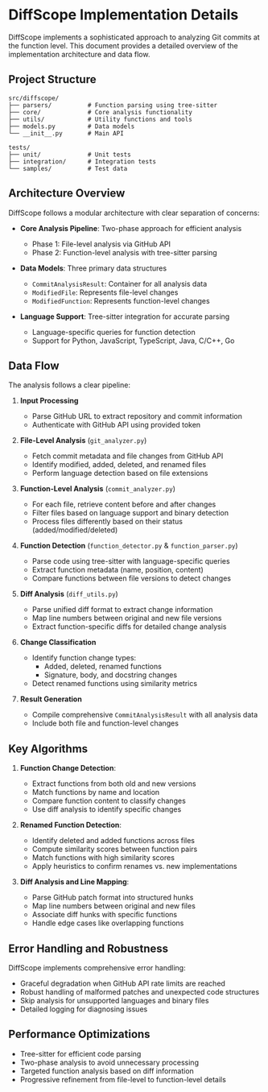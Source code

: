 # DiffScope Implementation Details

DiffScope implements a sophisticated approach to analyzing Git commits at the function level. This document provides a detailed overview of the implementation architecture and data flow.

## Project Structure

```
src/diffscope/
├── parsers/          # Function parsing using tree-sitter
├── core/             # Core analysis functionality
├── utils/            # Utility functions and tools
├── models.py         # Data models
└── __init__.py       # Main API

tests/
├── unit/             # Unit tests
├── integration/      # Integration tests
└── samples/          # Test data
```

## Architecture Overview

DiffScope follows a modular architecture with clear separation of concerns:

- **Core Analysis Pipeline**: Two-phase approach for efficient analysis
  - Phase 1: File-level analysis via GitHub API
  - Phase 2: Function-level analysis with tree-sitter parsing

- **Data Models**: Three primary data structures
  - `CommitAnalysisResult`: Container for all analysis data
  - `ModifiedFile`: Represents file-level changes
  - `ModifiedFunction`: Represents function-level changes

- **Language Support**: Tree-sitter integration for accurate parsing
  - Language-specific queries for function detection
  - Support for Python, JavaScript, TypeScript, Java, C/C++, Go

## Data Flow

The analysis follows a clear pipeline:

1. **Input Processing**
   - Parse GitHub URL to extract repository and commit information
   - Authenticate with GitHub API using provided token

2. **File-Level Analysis** (`git_analyzer.py`)
   - Fetch commit metadata and file changes from GitHub API
   - Identify modified, added, deleted, and renamed files
   - Perform language detection based on file extensions

3. **Function-Level Analysis** (`commit_analyzer.py`)
   - For each file, retrieve content before and after changes
   - Filter files based on language support and binary detection
   - Process files differently based on their status (added/modified/deleted)

4. **Function Detection** (`function_detector.py` & `function_parser.py`)
   - Parse code using tree-sitter with language-specific queries
   - Extract function metadata (name, position, content) 
   - Compare functions between file versions to detect changes

5. **Diff Analysis** (`diff_utils.py`)
   - Parse unified diff format to extract change information
   - Map line numbers between original and new file versions
   - Extract function-specific diffs for detailed change analysis

6. **Change Classification**
   - Identify function change types:
     - Added, deleted, renamed functions
     - Signature, body, and docstring changes
   - Detect renamed functions using similarity metrics

7. **Result Generation**
   - Compile comprehensive `CommitAnalysisResult` with all analysis data
   - Include both file and function-level changes

## Key Algorithms

1. **Function Change Detection**:
   - Extract functions from both old and new versions
   - Match functions by name and location
   - Compare function content to classify changes
   - Use diff analysis to identify specific changes

2. **Renamed Function Detection**:
   - Identify deleted and added functions across files
   - Compute similarity scores between function pairs
   - Match functions with high similarity scores
   - Apply heuristics to confirm renames vs. new implementations

3. **Diff Analysis and Line Mapping**:
   - Parse GitHub patch format into structured hunks
   - Map line numbers between original and new files
   - Associate diff hunks with specific functions
   - Handle edge cases like overlapping functions

## Error Handling and Robustness

DiffScope implements comprehensive error handling:

- Graceful degradation when GitHub API rate limits are reached
- Robust handling of malformed patches and unexpected code structures
- Skip analysis for unsupported languages and binary files
- Detailed logging for diagnosing issues

## Performance Optimizations

- Tree-sitter for efficient code parsing
- Two-phase analysis to avoid unnecessary processing
- Targeted function analysis based on diff information
- Progressive refinement from file-level to function-level details 